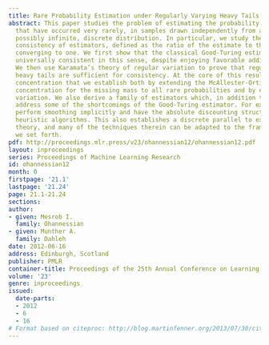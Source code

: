 ```yaml
---
title: Rare Probability Estimation under Regularly Varying Heavy Tails
abstract: This paper studies the problem of estimating the probability of symbols
  that have occurred very rarely, in samples drawn independently from an unknown,
  possibly infinite, discrete distribution. In particular, we study the multiplicative
  consistency of estimators, defined as the ratio of the estimate to the true quantity
  converging to one. We first show that the classical Good-Turing estimator is not
  universally consistent in this sense, despite enjoying favorable additive properties.
  We then use Karamata’s theory of regular variation to prove that regularly varying
  heavy tails are sufficient for consistency. At the core of this result is a multiplicative
  concentration that we establish both by extending the McAllester-Ortiz additive
  concentration for the missing mass to all rare probabilities and by exploiting regular
  variation. We also derive a family of estimators which, in addition to being consistent,
  address some of the shortcomings of the Good-Turing estimator. For example, they
  perform smoothing implicitly and have the absolute discounting structure of many
  heuristic algorithms. This also establishes a discrete parallel to extreme value
  theory, and many of the techniques therein can be adapted to the framework that
  we set forth.
pdf: http://proceedings.mlr.press/v23/ohannessian12/ohannessian12.pdf
layout: inproceedings
series: Proceedings of Machine Learning Research
id: ohannessian12
month: 0
firstpage: '21.1'
lastpage: '21.24'
page: 21.1-21.24
sections: 
author:
- given: Mesrob I.
  family: Ohannessian
- given: Munther A.
  family: Dahleh
date: 2012-06-16
address: Edinburgh, Scotland
publisher: PMLR
container-title: Proceedings of the 25th Annual Conference on Learning Theory
volume: '23'
genre: inproceedings
issued:
  date-parts:
  - 2012
  - 6
  - 16
# Format based on citeproc: http://blog.martinfenner.org/2013/07/30/citeproc-yaml-for-bibliographies/
---
```

